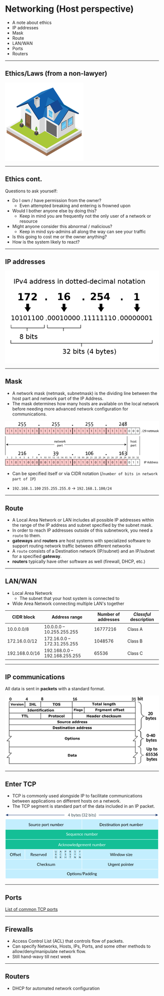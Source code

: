 # Networking (Host perspective)

* A note about ethics
* IP addresses
* Mask
* Route
* LAN/WAN
* Ports
* Routers

---

## Ethics/Laws (from a non-lawyer)

![house](img/house.png)

---

## Ethics cont.

Questions to ask yourself:

* Do I own / have permission from the owner?
  * Even attempted breaking and entering is frowned upon
* Would I bother anyone else by doing this?
  * Keep in mind you are frequently not the only user of a network or resource
* Might anyone consider this abnormal / malicious?
  * Keep in mind sys-admins all along the way can see your traffic
* Is this going to cost me or the owner anything?
* How is the system likely to react?

---

## IP addresses

![IP Dotted Decimal](img/ip-address.png)

---

## Mask

* A network mask (netmask, subnetmask) is the dividing line between the host part and network part of the IP Address.
* The mask determines how many hosts are available on the local network before needing more advanced network configuration for communications.

![netmask](img/netmask-diagram.gif)

* Can be specified itself or via CIDR notation (/`number of bits in network part of IP`)

* `192.168.1.100` `255.255.255.0` -> `192.168.1.100/24`

---

## Route

* A Local Area Network or LAN includes all possible IP addresses within the 
  range of the IP address and subnet specified by the subnet mask.
* In order to reach IP addresses outside of this subnetwork, you need a `route` to them.
* **gateways** and **routers** are host systems with specialized software to support
  routing network traffic between different networks
* A `route` consists of a Destination network (IP/subnet) and an IP/subnet for a specified **gateway**.
* **routers** typically have other software as well (firewall, DHCP, etc.)


---

## LAN/WAN

* Local Area Network
  * The subnet that your host system is connected to
* Wide Area Network connecting multiple LAN's together

| 	CIDR block| 	Address range |	Number of addresses | *Classful* description |
| ---         |     ---       | ---  | --- |
|	10.0.0.0/8 |	10.0.0.0 – 10.255.255.255 |	16777216 | 	Class A|
|	172.16.0.0/12 |	172.16.0.0 – 172.31.255.255 | 1048576 |	Class B |
|	192.168.0.0/16 |	192.168.0.0 – 192.168.255.255 |	65536 |	Class C |

---

## IP communications

All data is sent in **packets** with a standard format.

![IPv4-packet](img/IPv4_Packet.png)

---

## Enter TCP

* TCP is commonly used alongside IP to facilitate communications between applications on different hosts on a network.
* The TCP segment is standard part of the data included in an IP packet.

![tcp](img/tcp-header.png)

---

## Ports

[List of common TCP ports](https://en.wikipedia.org/wiki/List_of_TCP_and_UDP_port_numbers)

---

## Firewalls

* Access Control List (ACL) that controls flow of packets.
* Can specify Networks, Hosts, IPs, Ports, and some other methods to allow/deny/manipulate network flow.
* Still hand-wavy till next week

---

## Routers

* DHCP for automated network configuration



